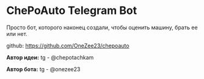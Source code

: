 # ChePoAuto Telegram Bot

Просто бот, которого наконец создали, чтобы оценить машину, брать ее или нет.

github: https://github.com/OneZee23/chepoauto

**Автор идеи:** tg - @chepotachkam

**Автор бота:** tg - @onezee23
